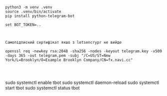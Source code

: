 

```
python3 -m venv .venv
source .venv/bin/activate
pip install python-telegram-bot

set BOT_TOKEN=..



Самопідписний сертифікат якшо з letsencrypr не вийде

openssl req -newkey rsa:2048 -sha256 -nodes -keyout telegram.key -x509 -days 365 -out telegram.pem -subj "/C=US/ST=New York/L=Brooklyn/O=Example Brooklyn Company/CN=fx.navi.cc"




```
sudo systemctl enable tbot
sudo systemctl daemon-reload 
sudo systemctl start tbot
sudo systemctl status tbot
```

